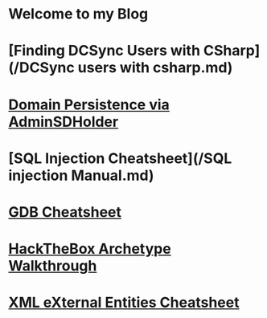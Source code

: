 # Welcome to my Blog 

# [Finding DCSync Users with CSharp](/DCSync users with csharp.md)
# [Domain Persistence via AdminSDHolder](/AdminSDHolder.md)
# [SQL Injection Cheatsheet](/SQL injection Manual.md)
# [GDB Cheatsheet](/gdb_cheatsheet.md)
# [HackTheBox Archetype Walkthrough](/ARCHETYPE.md)
# [XML eXternal Entities Cheatsheet](/XXE.md)

